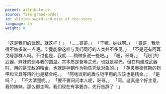 ```yaml
---
parent: attribute.ce
source: fate-grand-order
id: shining-sword-and-disc-of-the-stars
language: zh
weight: 0
---
```


「这是我们的武器。就这样！」
「……哥哥。」
「干嘛，妹妹啊。」
「哥哥，我觉得不妨多说一点吧。毕竟能像这样与我们同行的人类并不多见。」
「不是还有阿耳戈号那群人吗。不过也是，我就……稍微多说一些吧。」
「嗯，哥哥。」
「我们的武器，妹妹的剑与我的圆盘。其本质是吾等之光，也就是星光，但在构建成武器时，用的是无敌的精金，也就是神钢作为物质凭依对象的。」
「英灵奥德修斯的铠甲和宝具等用的也是精金吧。」
「阿喀琉斯的盾与铠甲用的应该也是精金。」
「是吗？」
「不太清楚呢。」
「要不要问问本人呢，哥哥。」
「呵。这真是个好主意，我的妹妹。那么御主啊，我们现在有事要办，先行告辞了！」
